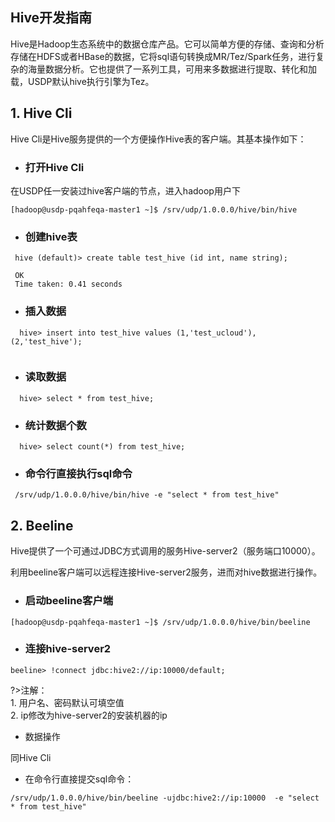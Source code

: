 ## Hive开发指南

Hive是Hadoop生态系统中的数据仓库产品。它可以简单方便的存储、查询和分析存储在HDFS或者HBase的数据，它将sql语句转换成MR/Tez/Spark任务，进行复杂的海量数据分析。它也提供了一系列工具，可用来多数据进行提取、转化和加载，USDP默认hive执行引擎为Tez。

## 1. Hive Cli

Hive Cli是Hive服务提供的一个方便操作Hive表的客户端。其基本操作如下：

- ### 打开Hive Cli

在USDP任一安装过hive客户端的节点，进入hadoop用户下

```shell
[hadoop@usdp-pqahfeqa-master1 ~]$ /srv/udp/1.0.0.0/hive/bin/hive

```

- ### 创建hive表

```shell
 hive (default)> create table test_hive (id int, name string);
 
 OK
 Time taken: 0.41 seconds 
```

- ### 插入数据

```shell
  hive> insert into test_hive values (1,'test_ucloud'),(2,'test_hive');
  
```

- ### 读取数据

```shell
  hive> select * from test_hive;
```

- ### 统计数据个数

```shell
  hive> select count(*) from test_hive;
```

- ### 命令行直接执行sql命令

```shell
 /srv/udp/1.0.0.0/hive/bin/hive -e "select * from test_hive"
```

## 2. Beeline

Hive提供了一个可通过JDBC方式调用的服务Hive-server2（服务端口10000）。

利用beeline客户端可以远程连接Hive-server2服务，进而对hive数据进行操作。

- ### 启动beeline客户端

```shell
[hadoop@usdp-pqahfeqa-master1 ~]$ /srv/udp/1.0.0.0/hive/bin/beeline 
```

- ### 连接hive-server2

```shell
beeline> !connect jdbc:hive2://ip:10000/default;
```

?>注解：</br> 1.  用户名、密码默认可填空值</br> 2. ip修改为hive-server2的安装机器的ip

- 数据操作

同Hive Cli

- 在命令行直接提交sql命令：

```shell
/srv/udp/1.0.0.0/hive/bin/beeline -ujdbc:hive2://ip:10000  -e "select * from test_hive"
```

